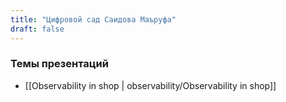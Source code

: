```yaml
---
title: "Цифровой сад Саидова Маъруфа" 
draft: false
---
```

 
### Темы презентаций

- [[Observability in shop | observability/Observability in shop]]
